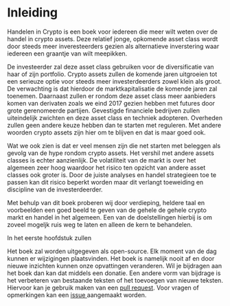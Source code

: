 # Inleiding

Handelen in Crypto is een boek voor iedereen die meer wilt weten over de handel in crypto assets. Deze relatief jonge, opkomende asset class wordt door steeds meer inveresteerders gezien als alternatieve inverstering waar iedereen een graantje van wilt meepikken.

De investeerder zal deze asset class gebruiken voor de diversificatie van haar of zijn portfolio. Crypto assets zullen de komende jaren uitgroeien tot een serieuze optie voor steeds meer investerdeerders zowel klein als groot. De verwachting is dat hierdoor de marktkapitalisatie de komende jaren zal toenemen. Daarnaast zullen er rondom deze asset class meer aanbieders komen van derivaten zoals we eind 2017 gezien hebben met futures door grote gerenomeerde partijen. Gevestigde financiele bedrijven zullen uiteindelijk zwichten en deze asset class en techniek adopteren. Overheden zullen geen andere keuze hebben dan te starten met reguleren. Met andere woorden crypto assets zijn hier om te blijven en dat is maar goed ook.

Wat we ook zien is dat er veel mensen zijn die net starten met beleggen als gevolg van de hype rondom crypto assets. Het vershil met andere assets classes is echter aanzienlijk. De volatiliteit van de markt is over het algemeen zeer hoog waardoor het risico ten opzicht van andere asset classes ook groter is. Door de juiste analyses en handel strategieen toe te passen kan dit risico beperkt worden maar dit verlangt toeweiding en discipline van de investerdeerder.

Met behulp van dit boek proberen wij door verdieping, heldere taal en voorbeelden een goed beeld te geven van de gehele de gehele crypto markt en handel in het algemeen. Een van de doelstellingen hierbij is om zoveel mogeljk ruis weg te laten en alleen de kern te behandelen.

In het eerste hoofdstuk zullen

Het boek zal worden uitgegeven als open-source. Elk moment van de dag kunnen er wijzigingen plaatsvinden. Het boek is namelijk nooit af en door nieuwe inzichten kunnen onze opvattingen veranderen. Wil je bijdragen aan het boek dan kan dat middels een donatie. Een andere vorm van bijdrage is het verbeteren van bestaande teksten of het toevoegen van nieuwe teksten. Hiervoor kan je gebruik maken van een [pull request](https://help.github.com/articles/about-pull-requests/). Voor vragen of opmerkingen kan een [issue ](https://github.com/martijnburgers/handelenincrypto/issues)aangemaakt worden.

